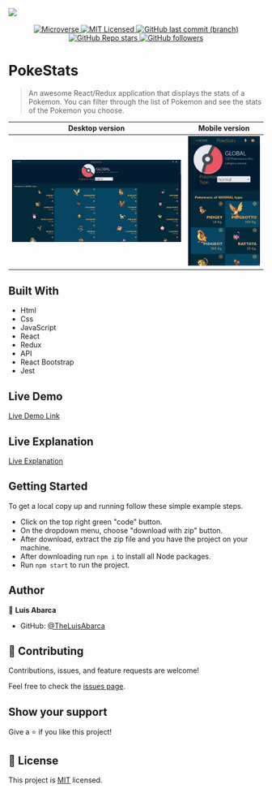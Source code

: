 ![](https://img.shields.io/badge/Microverse-blueviolet)
<p align="center">
  <a href="https://www.microverse.org/">
    <img alt="Microverse" src="https://img.shields.io/badge/-Microverse-blueviolet?style=plastic">
  </a>
  <a href="https://github.com/TheLuisAbarca/pokestats-react_redux/LICENSE">
    <img alt="MIT Licensed" src="https://img.shields.io/badge/license-MIT-green?style=plastic">
  </a>
  <a href="https://github.com/TheLuisAbarca/pokestats-react_redux">
    <img alt="GitHub last commit (branch)" src="https://img.shields.io/github/last-commit/TheLuisAbarca/pokestats-react_redux/development?color=blue&style=plastic">
  </a>
  <a href="https://github.com/TheLuisAbarca/pokestats-react_redux">
    <img alt="GitHub Repo stars" src="https://img.shields.io/github/stars/TheLuisAbarca/pokestats-react_redux?color=orange&label=%E2%98%85%20stars%20&style=plastic">
  </a>
  <a href="https://github.com/TheLuisAbarca">
    <img alt="GitHub followers" src="https://img.shields.io/github/followers/TheLuisAbarca?color=yellow&logo=github&style=plastic">
  </a>
</p>

# PokeStats

> An awesome React/Redux application that displays the stats of a Pokemon. 
> You can filter through the list of Pokemon and see the stats of the Pokemon you choose.
> 

| Desktop version | Mobile version|
|-----------------|---------------|
| ![Desktop_image](./readme_imgs/desktop_ver.png) | ![Mobile_Image](./readme_imgs/mobile_ver.png) | 

## Built With

- Html
- Css
- JavaScript
- React
- Redux
- API
- React Bootstrap
- Jest

## Live Demo

[Live Demo Link](https://theluisabarca.github.io/pokestats-react_redux/)

## Live Explanation
[Live Explanation](https://www.loom.com/share/7c4160ba86854344bca7eae729f481d7)

## Getting Started
To get a local copy up and running follow these simple example steps.

- Click on the top right green "code" button.
- On the dropdown menu, choose "download with zip" button.
- After download, extract the zip file and you have the project on your machine.
- After downloading run `npm i` to install all Node packages.
- Run `npm start` to run the project.

## Author

👤 **Luis Abarca**

- GitHub: [@TheLuisAbarca](https://github.com/TheLuisAbarca)

## 🤝 Contributing

Contributions, issues, and feature requests are welcome!

Feel free to check the [issues page](../../issues/).

## Show your support

Give a ⭐️ if you like this project!

## 📝 License

This project is [MIT](./MIT.md) licensed.